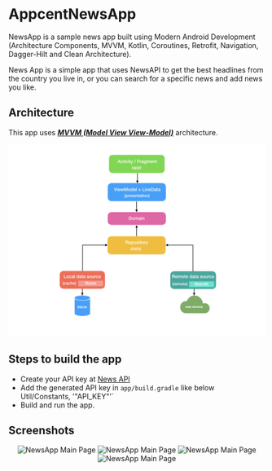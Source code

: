 # AppcentNewsApp

NewsApp is a sample news app built using Modern Android Development (Architecture Components, MVVM, Kotlin, Coroutines, Retrofit, Navigation, Dagger-Hilt and Clean Architecture).

News App is a simple app that uses NewsAPI to get the best headlines from the country you live in, or you can search for a specific news and add news you like.

## Architecture

This app uses [***MVVM (Model View View-Model)***](https://developer.android.com/jetpack/docs/guide#recommended-app-arch) architecture.

![Architecture](https://github.com/Naveentp/Clean-MVVM-NewsApp/blob/master/ART/clean_mvvm.jpeg)

## Steps to build the app
- Create your API key at [News API](https://newsapi.org/)
- Add the generated API key in `app/build.gradle` like below  
  Util/Constants, '"API_KEY"'`
- Build and run the app.

## Screenshots

<p align="center">
<img alt="NewsApp Main Page" height="450px" src="https://user-images.githubusercontent.com/59232580/178263111-8bf83d98-9928-44a1-91b5-4f4b0c9d0a4f.jpeg"  />

<img alt="NewsApp Main Page" height="450px" src="https://user-images.githubusercontent.com/59232580/178263240-c92c4ff4-0b17-4d7b-a77e-b9c1429273ed.jpeg"  />

<img alt="NewsApp Main Page" height="450px" src="https://user-images.githubusercontent.com/59232580/178263253-04a76817-e539-4f15-ba9a-81f330c9452a.jpeg"   />

<img alt="NewsApp Main Page" height="450px" src="https://user-images.githubusercontent.com/59232580/178263276-3ef2236f-6577-4e7b-a731-e3f10bd02c39.jpeg"   />
</p>



